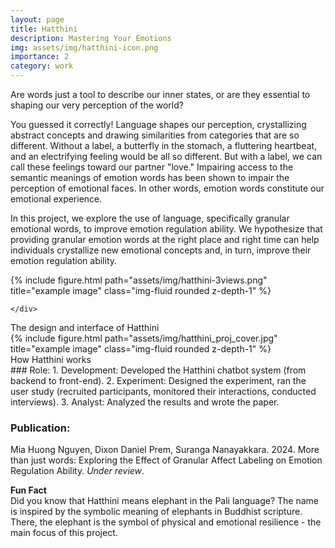 ```yaml
---
layout: page
title: Hatthini
description: Mastering Your Emotions
img: assets/img/hatthini-icon.png
importance: 2
category: work
---
```


Are words just a tool to describe our inner states, or are they essential to shaping our very perception of the world?

You guessed it correctly! Language shapes our perception, crystallizing abstract concepts and drawing similarities from categories that are so different. Without a label, a butterfly in the stomach, a fluttering heartbeat, and an electrifying feeling would be all so different. But with a label, we can call these feelings toward our partner "love." Impairing access to the semantic meanings of emotion words has been shown to impair the perception of emotional faces. In other words, emotion words constitute our emotional experience.

In this project, we explore the use of language, specifically granular emotional words, to improve emotion regulation ability. We hypothesize that providing granular emotion words at the right place and right time can help individuals crystallize new emotional concepts and, in turn, improve their emotion regulation ability.


<div class="row justify-content-sm-center">
    <div class="col-sm mt-3 mt-md-0">
        {% include figure.html path="assets/img/hatthini-3views.png" title="example image" class="img-fluid rounded z-depth-1" %}

    </div>
</div>
<div class="caption">
    The design and interface of Hatthini
</div>

<div class="row justify-content-sm-center">
<div class="col-sm mt-3 mt-md-0">
        {% include figure.html path="assets/img/hatthini_proj_cover.jpg" title="example image" class="img-fluid rounded z-depth-1" %}
    </div>
</div>
<div class="caption">
    How Hatthini works
</div>
### Role: 
1. Development: Developed the Hatthini chatbot system (from backend to front-end).
2. Experiment: Designed the experiment, ran the user study (recruited participants, monitored their interactions, conducted interviews).
3. Analyst: Analyzed the results and wrote the paper.

### Publication: 
Mia Huong Nguyen, Dixon Daniel Prem, Suranga Nanayakkara. 2024. More than just words: Exploring the Effect of Granular Affect Labeling on Emotion Regulation Ability. *Under review*.

**Fun Fact**  
Did you know that Hatthini means elephant in the Pali language? The name is inspired by the symbolic meaning of elephants in Buddhist scripture. There, the elephant is the symbol of physical and emotional resilience - the main focus of this project.